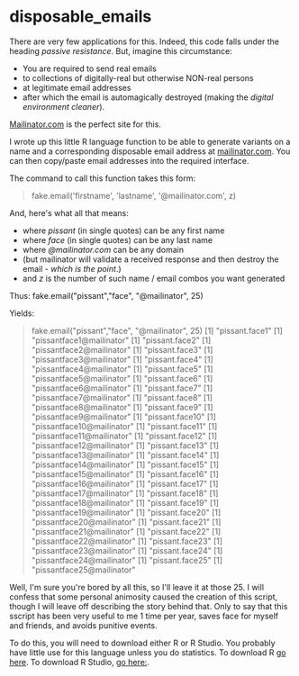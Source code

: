 # disposable_emails
There are very few applications for this. Indeed, this code falls under the heading *passive resistance*. But, imagine this circumstance:
* You are required to send real emails 
* to collections of digitally-real but otherwise NON-real persons 
* at legitimate email addresses 
* after which the email is automagically destroyed (making the *digital environment cleaner*). 

[Mailinator.com](http://www.mailinator.com) is the perfect site for this.

I wrote up this little R language function to be able to generate 
variants on a name and a corresponding disposable email address at [mailinator.com](http://www.mailinator.com). 
You can then copy/paste email addresses into the required interface.

The command to call this function takes this form:  
>fake.email('firstname', 'lastname', '@mailinator.com', z)

And, here's what all that means:
* where *pissant* (in single quotes) can be any first name 
* where *face* (in single quotes) can be any last name
* where *@mailinator.com* can be any domain 
* (but mailinator will validate a received response and then destroy the email - *which is the point*.)
* and *z* is the number of such name / email combos you want generated

Thus:
fake.email("pissant","face", "@mailinator", 25)

Yields:
> fake.email("pissant","face", "@mailinator", 25)
[1] "pissant.face1"
[1] "pissantface1@mailinator"
[1] "pissant.face2"
[1] "pissantface2@mailinator"
[1] "pissant.face3"
[1] "pissantface3@mailinator"
[1] "pissant.face4"
[1] "pissantface4@mailinator"
[1] "pissant.face5"
[1] "pissantface5@mailinator"
[1] "pissant.face6"
[1] "pissantface6@mailinator"
[1] "pissant.face7"
[1] "pissantface7@mailinator"
[1] "pissant.face8"
[1] "pissantface8@mailinator"
[1] "pissant.face9"
[1] "pissantface9@mailinator"
[1] "pissant.face10"
[1] "pissantface10@mailinator"
[1] "pissant.face11"
[1] "pissantface11@mailinator"
[1] "pissant.face12"
[1] "pissantface12@mailinator"
[1] "pissant.face13"
[1] "pissantface13@mailinator"
[1] "pissant.face14"
[1] "pissantface14@mailinator"
[1] "pissant.face15"
[1] "pissantface15@mailinator"
[1] "pissant.face16"
[1] "pissantface16@mailinator"
[1] "pissant.face17"
[1] "pissantface17@mailinator"
[1] "pissant.face18"
[1] "pissantface18@mailinator"
[1] "pissant.face19"
[1] "pissantface19@mailinator"
[1] "pissant.face20"
[1] "pissantface20@mailinator"
[1] "pissant.face21"
[1] "pissantface21@mailinator"
[1] "pissant.face22"
[1] "pissantface22@mailinator"
[1] "pissant.face23"
[1] "pissantface23@mailinator"
[1] "pissant.face24"
[1] "pissantface24@mailinator"
[1] "pissant.face25"
[1] "pissantface25@mailinator"

Well, I'm sure you're bored by all this, so I'll leave it at those 25. I will confess that some personal animosity caused the creation of this script, though I will leave off describing the story behind that. Only to say that this sscript has been very useful to me 1 time per year, saves face for myself and friends, and avoids punitive events. 

To do this, you will need to download either R or R Studio. You probably 
have little use for this language unless you do statistics. 
To download R [go here](https://www.r-project.org/). To download R Studio, 
[go here:](https://www.rstudio.com/products/rstudio/download/). 

